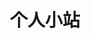 ---
home: true
# layout: BlogHome
icon: home
title: 个人小站
heroImage: /images/avatar.jpg
heroText: TreeWish
tagline: 手握日月摘星辰，世间无我这般人
heroFullScreen: false
actionText: 开始阅读 →
actionLink: /latestarticle/
features:
  - title: 读书
    details: 读万卷书，行万里路
  - title: 技术
    details: 用心记录技术,走心分享,始于前端,不止于前端,励志成为一名优秀的全栈工程师
  - title: 生活
    details: 诗意，追逐，奋斗，前行

# projects:
#   - icon: 技术
#     name: 项目名称
#     desc: 用心记录技术,走心分享,始于前端,不止于前端,励志成为一名优秀的全栈工程师
#     link: https://你的项目链接

#   - icon: book
#     name: 读书
#     desc: 读万卷书，行万里路,多读一页书,就少一分无知,多一分智慧
#     link: https://你的书籍链接

#   - icon: article
#     name: 生活
#     desc:  诗意，追逐，奋斗，前行
#     link: https://你的文章链接

#   - icon: /logo.svg
#     name: 自定义项目
#     desc: 自定义详细介绍
#     link: https://你的自定义链接

# footer: true
# copyright: MIT 协议 | 版权所有 © 2023 TreeWish

---
